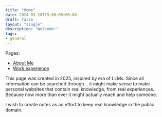 ```yaml
---
title: "Home"
date: 2024-03-28T15:00:00+00:00
draft: false
layout: "single"
description: "Welcome!"
tags:
- general
---
```


Pages:
- [About Me](/about/)
- [Work experience](/work/)


This page was created in 2025, inspired by era of LLMs. Since all information can be searched through...
it might make sense to make personal websites that contain real knowledge, from real experiences.
Because now more than ever it might actually reach and help someone.

I wish to create notes as an effort to keep real knowledge in the public domain.
